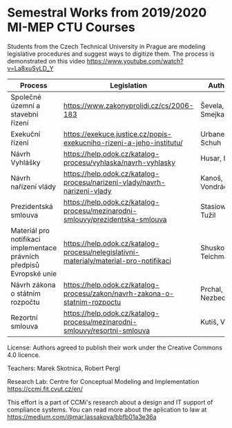 # Semestral Works from 2019/2020 MI-MEP CTU Courses

Students from the Czech Technical University in Prague are modeling legislative procedures and suggest ways to digitize them. The process is demonstrated on this video https://www.youtube.com/watch?v=La8xuSyLD_Y 

| Process  | Legislation | Authors |
| ------------- | ------------- | ------------- |
| Společné územní a stavební řízení  | https://www.zakonyprolidi.cz/cs/2006-183  | Ševela, Smejkal  |
| Exekuční řízení  | https://exekuce.justice.cz/popis-exekucniho-rizeni-a-jeho-institutu/  | Urbanek, Schuh  |
| Návrh Vyhlášky  | https://help.odok.cz/katalog-procesu/vyhlaska/navrh-vyhlasky  | Husar, Fara  |
| Návrh nařízení vlády  | https://help.odok.cz/katalog-procesu/narizeni-vlady/navrh-narizeni-vlady  | Kanoš, Vondráčková  |
| Prezidentská smlouva  | https://help.odok.cz/katalog-procesu/mezinarodni-smlouvy/prezidentska-smlouva | Stasiowski, Tužil  |
| Materiál pro notifikaci implementace právních předpisů Evropské unie | https://help.odok.cz/katalog-procesu/nelegislativni-materialy/material-pro-notifikaci | Shuskova, Teichmann  |
| Návrh zákona o státním rozpočtu  | https://help.odok.cz/katalog-procesu/zakon/navrh-zakona-o-statnim-rozpoctu | Prchal, Nezbeda |
| Rezortní smlouva | https://help.odok.cz/katalog-procesu/mezinarodni-smlouvy/resortni-smlouva | Kutiš, Vlk |

License: Authors agreed to publish their work under the Creative Commons 4.0 licence.  

Teachers: Marek Skotnica, Robert Pergl 

Research Lab: Centre for Conceptual Modeling and Implementation https://ccmi.fit.cvut.cz/en/

This effort is a part of CCMi's research about a design and IT support of compliance systems. You can read more about the aplication to law at https://medium.com/@mar.lassakova/bbfb01a3e36a 
